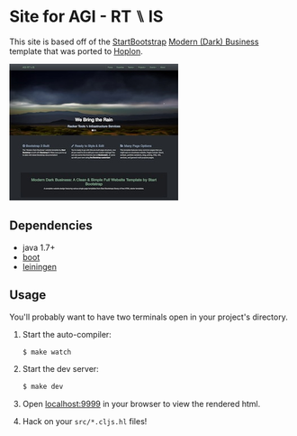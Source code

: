 # Site for AGI - RT ⑊ IS

This site is based off of the [StartBootstrap][5] [Modern (Dark) Business][6]
template that was ported to [Hoplon][4].

[![screenshot](resources/screenshots/main-page-small.jpg)](resources/screenshots/main-page.jpg)

## Dependencies

- java 1.7+
- [boot][1]
- [leiningen][2]

## Usage

You'll probably want to have two terminals open in your project's
directory.

1. Start the auto-compiler:

    ```bash
    $ make watch
    ```

1. Start the dev server:

    ```bash
    $ make dev
    ```

1. Open [localhost:9999][3] in your browser to view the rendered html.

1. Hack on your ``src/*.cljs.hl`` files!


[1]: https://github.com/tailrecursion/boot
[2]: https://github.com/technomancy/leiningen
[3]: http://localhost:9999/
[4]: http://hoplon.io/
[5]: http://startbootstrap.com/
[6]: https://github.com/oubiwann/hoplon-modern-business
